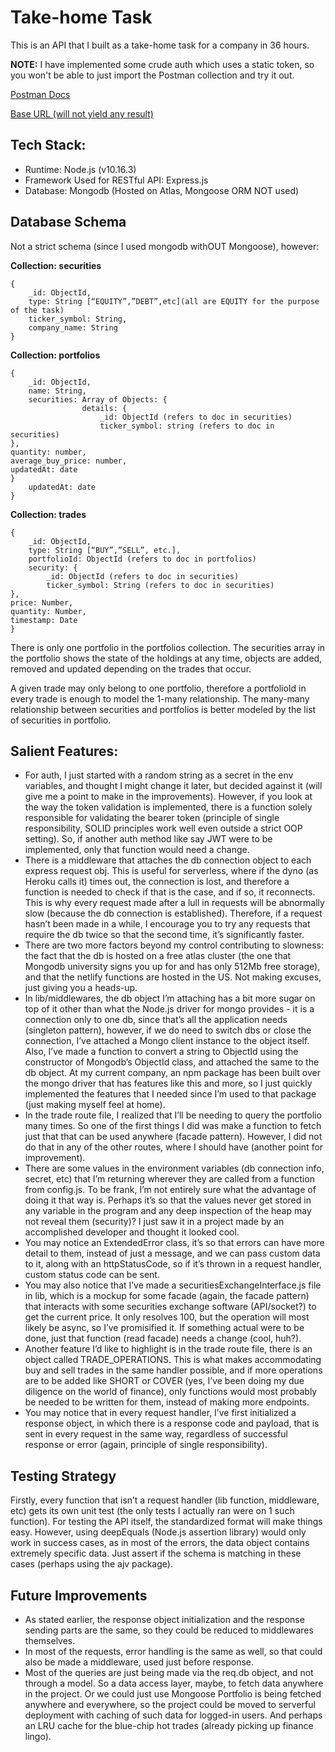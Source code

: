# Take-home Task

This is an API that I built as a take-home task for a company in 36 hours.

**NOTE:** I have implemented some crude auth which uses a static token, so you won't be able to just import the Postman collection and try it out.

[Postman Docs](https://documenter.getpostman.com/view/4642320/SWT8hzLq)

[Base URL (will not yield any result)](https://peaceful-hugle-67003a.netlify.com/.netlify/functions/app/)

## Tech Stack:
 - Runtime: Node.js (v10.16.3)
 - Framework Used for RESTful API: Express.js
 - Database: Mongodb (Hosted on Atlas, Mongoose ORM NOT used)

## Database Schema

Not a strict schema (since I used mongodb withOUT Mongoose), however:

**Collection: securities**
```
{
	_id: ObjectId,
	type: String [“EQUITY”,”DEBT”,etc](all are EQUITY for the purpose of the task)
	ticker_symbol: String,
	company_name: String
}
```

**Collection: portfolios**
```
{
	_id: ObjectId,
	name: String,
	securities: Array of Objects: {
				details: {
					_id: ObjectId (refers to doc in securities)
					ticker_symbol: string (refers to doc in securities)
},
quantity: number,
average_buy_price: number,
updatedAt: date 
}
	updatedAt: date
}
```

**Collection: trades**
```
{
	_id: ObjectId,
	type: String [“BUY”,”SELL”, etc.],
	portfolioId: ObjectId (refers to doc in portfolios)
	security: {
		_id: ObjectId (refers to doc in securities)
		ticker_symbol: String (refers to doc in securities)
},
price: Number,
quantity: Number,
timestamp: Date
}
```

There is only one portfolio in the portfolios collection. The securities array in the portfolio shows the state of the holdings at any time, objects are added, removed and updated depending on the trades that occur.

A given trade may only belong to one portfolio, therefore a portfolioId in every trade is enough to model the 1-many relationship. The many-many relationship between securities and portfolios is better modeled by the list of securities in portfolio.


## Salient Features:

 - For auth, I just started with a random string as a secret in the env variables, and thought I might change it later, but decided against it (will give me a point to make in the improvements). However, if you look at the way the token validation is implemented, there is a function solely responsible for validating the bearer token (principle of single responsibility, SOLID principles work well even outside a strict OOP setting). So, if another auth method like say JWT were to be implemented, only that function would need a change.
 - There is a middleware that attaches the db connection object to each express request obj. This is useful for serverless, where if the dyno (as Heroku calls it) times out, the connection is lost, and therefore a function is needed to check if that is the case, and if so, it reconnects. This is why every request made after a lull in requests will be abnormally slow (because the db connection is established). Therefore, if a request hasn’t been made in a while, I encourage you to try any requests that require the db twice so that the second time, it’s significantly faster.
 - There are two more factors beyond my control contributing to slowness: the fact that the db is hosted on a free atlas cluster (the one that Mongodb university signs you up for and has only 512Mb free storage), and that the netlify functions are hosted in the US. Not making excuses, just giving you a heads-up.
 - In lib/middlewares, the db object I’m attaching has a bit more sugar on top of it other than what the Node.js driver for mongo provides - it is a connection only to one db, since that’s all the application needs (singleton pattern), however, if we do need to switch dbs or close the connection, I’ve attached a Mongo client instance to the object itself. Also, I’ve made a function to convert a string to ObjectId using the constructor of Mongodb’s ObjectId class, and attached the same to the db object. At my current company, an npm package has been built over the mongo driver that has features like this and more, so I just quickly implemented the features that I needed since I’m used to that package (just making myself feel at home).
 - In the trade route file, I realized that I’ll be needing to query the portfolio many times. So one of the first things I did was make a function to fetch just that that can be used anywhere (facade pattern). However, I did not do that in any of the other routes, where I should have (another point for improvement).
 - There are some values in the environment variables (db connection info, secret, etc) that I’m returning wherever they are called from a function from config.js. To be frank, I’m not entirely sure what the advantage of doing it that way is. Perhaps it’s so that the values never get stored in any variable in the program and any deep inspection of the heap may not reveal them (security)? I just saw it in a project made by an accomplished developer and thought it looked cool.
 - You may notice an ExtendedError class, it’s so that errors can have more detail to them, instead of just a message, and we can pass custom data to it, along with an httpStatusCode, so if it’s thrown in a request handler, custom status code can be sent.
 - You may also notice that I’ve made a securitiesExchangeInterface.js file in lib, which is a mockup for some facade (again, the facade pattern) that interacts with some securities exchange software (API/socket?) to get the current price. It only resolves 100, but the operation will most likely be async, so I’ve promisified it. If something actual were to be done, just that function (read facade) needs a change (cool, huh?).
 - Another feature I’d like to highlight is in the trade route file, there is an object called TRADE_OPERATIONS. This is what makes accommodating buy and sell trades in the same handler possible, and if more operations are to be added like SHORT or COVER (yes, I’ve been doing my due diligence on the world of finance), only functions would most probably be needed to be written for them, instead of making more endpoints. 
  - You may notice that in every request handler, I’ve first initialized a response object, in which there is a response code and payload, that is sent in every request in the same way, regardless of successful response or error (again, principle of single responsibility).


## Testing Strategy
Firstly, every function that isn’t a request handler (lib function, middleware, etc) gets its own unit test (the only tests I actually ran were on 1 such function).
For testing the API itself, the standardized format will make things easy. However, using deepEquals (Node.js assertion library) would only work in success cases, as in most of the errors, the data object contains extremely specific data. Just assert if the schema is matching in these cases (perhaps using the ajv package).

## Future Improvements

 - As stated earlier, the response object initialization and the response sending parts are the same, so they could be reduced to middlewares themselves.
 - In most of the requests, error handling is the same as well, so that could also be made a middleware, used just before response.
 - Most of the queries are just being made via the req.db object, and not through a model. So a data access layer, maybe, to fetch data anywhere in the project. Or we could just use Mongoose
 Portfolio is being fetched anywhere and everywhere, so the project could be moved to serverful deployment with caching of such data for logged-in users. And perhaps an LRU cache for the blue-chip hot trades (already picking up finance lingo).




